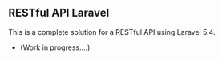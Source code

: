 ## RESTful API Laravel

This is a complete solution for a RESTful API using Laravel 5.4.

* (Work in progress....)
